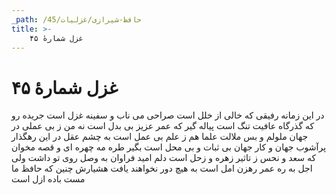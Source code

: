 ```yaml
---
_path: /حافظ-شیرازی/غزلیات/45
title: >-
    غزل شمارهٔ ۴۵
---
```

# غزل شمارهٔ ۴۵

در این زمانه رفیقی که خالی از خلل است
صراحی می ناب و سفینه غزل است
جریده رو که گذرگاه عافیت تنگ است
پیاله گیر که عمر عزیز بی بدل است
نه من ز بی عملی در جهان ملولم و بس
ملالت علما هم ز علم بی عمل است
به چشم عقل در این رهگذار پرآشوب
جهان و کار جهان بی ثبات و بی محل است
بگیر طره مه چهره ای و قصه مخوان
که سعد و نحس ز تاثیر زهره و زحل است
دلم امید فراوان به وصل روی تو داشت
ولی اجل به ره عمر رهزن امل است
به هیچ دور نخواهند یافت هشیارش
چنین که حافظ ما مست باده ازل است
